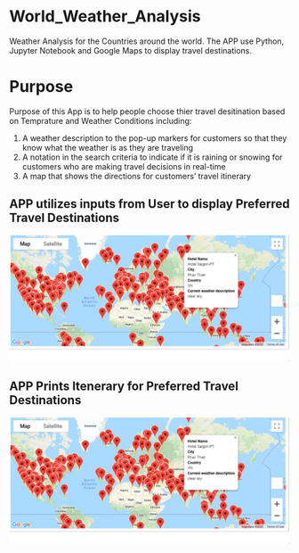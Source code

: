 # World_Weather_Analysis
Weather Analysis for the Countries around the world.  The APP use Python, Jupyter Notebook and Google Maps to display travel destinations.
# Purpose
Purpose of this App is to help people choose thier travel desitination based on Temprature and Weather Conditions including:
1.	A weather description to the pop-up markers for customers so that they know what the weather is as they are traveling
2.	A notation in the search criteria to indicate if it is raining or snowing for customers who are making travel decisions in real-time
3.	A map that shows the directions for customers’ travel itinerary

## APP utilizes inputs from User to display Preferred Travel Destinations 

![alt text](https://github.com/vsanand27/World_Weather_Analysis/blob/master/weather_data/WeatherPy_vacation_map.PNG)

## APP Prints Itenerary for Preferred Travel Destinations 

![alt text](https://github.com/vsanand27/World_Weather_Analysis/blob/master/weather_data/WeatherPy_vacation_map.PNG)
